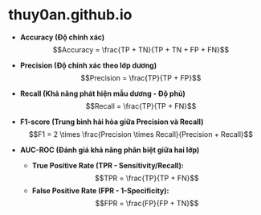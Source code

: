 # thuy0an.github.io

- **Accuracy (Độ chính xác)**  
  $$Accuracy = \frac{TP + TN}{TP + TN + FP + FN}$$  

- **Precision (Độ chính xác theo lớp dương)**  
  $$Precision = \frac{TP}{TP + FP}$$  

- **Recall (Khả năng phát hiện mẫu dương - Độ phủ)**  
  $$Recall = \frac{TP}{TP + FN}$$  

- **F1-score (Trung bình hài hòa giữa Precision và Recall)**  
  $$F1 = 2 \times \frac{Precision \times Recall}{Precision + Recall}$$  

- **AUC-ROC (Đánh giá khả năng phân biệt giữa hai lớp)**  
  - **True Positive Rate (TPR - Sensitivity/Recall):**  
    $$TPR = \frac{TP}{TP + FN}$$  
  - **False Positive Rate (FPR - 1-Specificity):**  
    $$FPR = \frac{FP}{FP + TN}$$  

​
 
